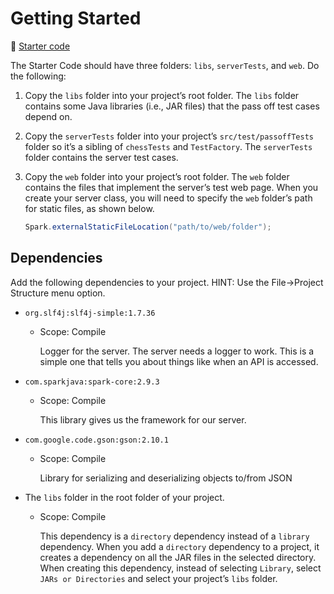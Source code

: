 # Getting Started

📁 [Starter code](../../3-web-api/starter-code)

The Starter Code should have three folders: `libs`, `serverTests`, and `web`. Do the following:

1. Copy the `libs` folder into your project’s root folder. The `libs` folder contains some Java libraries (i.e., JAR
   files) that the pass off test cases depend on.
1. Copy the `serverTests` folder into your project’s `src/test/passoffTests` folder so it’s a sibling of `chessTests`
   and `TestFactory`. The `serverTests` folder contains the server test cases.
1. Copy the `web` folder into your project’s root folder. The `web` folder contains the files that implement the
   server’s test web page. When you create your server class, you will need to specify the `web` folder’s path for
   static files, as shown below.

   ```java
   Spark.externalStaticFileLocation("path/to/web/folder");
   ```

## Dependencies

Add the following dependencies to your project. HINT: Use the File->Project Structure menu option.

- `org.slf4j:slf4j-simple:1.7.36`

    - Scope: Compile

      Logger for the server. The server needs a logger to work. This is a simple one that tells you about things like
      when an API is accessed.

- `com.sparkjava:spark-core:2.9.3`

    - Scope: Compile

      This library gives us the framework for our server.

- `com.google.code.gson:gson:2.10.1`

    - Scope: Compile

      Library for serializing and deserializing objects to/from JSON

- The `libs` folder in the root folder of your project.

    - Scope: Compile

      This dependency is a `directory` dependency instead of a `library` dependency. When you add a `directory`
      dependency to a project, it creates a dependency on all the JAR files in the selected directory. When creating
      this dependency, instead of selecting `Library`, select `JARs or Directories` and select your project’s `libs`
      folder.

